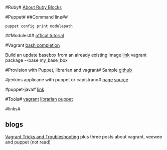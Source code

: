 #Ruby#
[About Ruby Blocks](http://www.robertsosinski.com/2008/12/21/understanding-ruby-blocks-procs-and-lambdas/)

#Puppet#
##Command line##
<!-- language: lang-bash -->
    puppet config print modulepath
##Modules##
[offical tutorial](http://docs.puppetlabs.com/puppet/3/reference/modules_fundamentals.html)

#Vagrant
[bash completion](https://github.com/kura/vagrant-bash-completion)

Build an update basebox from an already existing image [link](http://docs-v1.vagrantup.com/v1/docs/base_boxes.html)
    vagrant package --base my_base_box

#Provision with Puppet, librarian and vagrant#
Sample [github][librarian-puppet-vagrant-sample]


#jenkins applicane with puppet or capistrano#
[page](http://aussielunix.github.com/jenkins-appliance/) [source](https://github.com/aussielunix/jenkins-appliance)

#puppet-java#
[link](https://github.com/francispereira/puppet-java)


[librarian-puppet-vagrant-sample]: https://github.com/purple52/librarian-puppet-vagrant
#Tools#
[vagrant](http://www.vagrantup.com/)
[librarian](http://librarian-puppet.com/)
[puppet](https://puppetlabs.com/ )

#links#
## blogs ##
[Vagrant Tricks and Troubleshooting](http://devops.me/2011/10/10/vagrant-tricks-and-troubleshooting/) plus three posts about vagrant, veewee and puppet (not read)